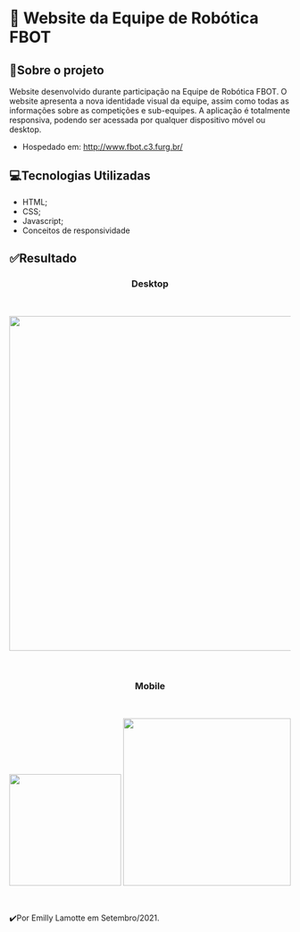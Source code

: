 # 🤖 Website da Equipe de Robótica FBOT

## 📄Sobre o projeto
Website desenvolvido durante participação na Equipe de Robótica FBOT. O website apresenta a nova identidade visual da equipe, assim como todas as informações sobre as competições e sub-equipes. A aplicação é totalmente responsiva, podendo ser acessada por qualquer dispositivo móvel ou desktop.

-  Hospedado em: http://www.fbot.c3.furg.br/

## 💻Tecnologias Utilizadas
- HTML;
- CSS;
- Javascript;
- Conceitos de responsividade

## ✅Resultado

<h3 align="center">Desktop</h3> 
<br>
<p align="center"> 
 <img src="https://user-images.githubusercontent.com/79487290/133345319-982000ea-1f51-4a4c-a485-d38a1990f1ce.gif" width="600"/>
</p>
<br>
<h3 align="center">Mobile</h3> 
<br>
<p align="center"> 
  <img src="https://user-images.githubusercontent.com/79487290/133341618-024d0bd7-961a-46a1-91a7-d23306a7684b.gif" width="200"/>
  <img src="https://user-images.githubusercontent.com/79487290/133342490-f5f656b1-1a28-478c-a750-b3c775973406.gif" width="300"/>
</p>
<br>
 
 ✔️Por Emilly Lamotte em Setembro/2021.
